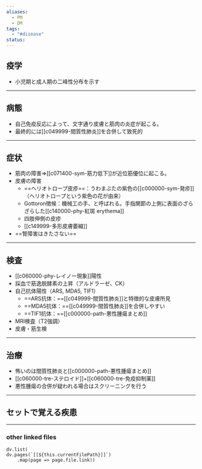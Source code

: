 ```yaml
---
aliases:
  - PM
  - DM
tags:
  - "#disease"
status:
---
```

## 疫学
- 小児期と成人期の二峰性分布を示す
---
## 病態
- 自己免疫反応によって、文字通り皮膚と筋肉の炎症が起こる。
- 最終的には[[c049999-間質性肺炎]]を合併して致死的
---
## 症状
- 筋肉の障害⇒[[c071400-sym-筋力低下]]が近位筋優位に起こる。
- 皮膚の障害
	- ==ヘリオトロープ皮疹==：うわまぶたの紫色の[[c000000-sym-発疹]]（ヘリオトロープという紫色の花が由来）
	- Gottoron徴候：機械工の手、と呼ばれる。手指関節の上側に表面のざらざらした[[c140000-phy-紅斑 erythema]]
	- 四肢伸側の皮疹
	- [[c149999-多形皮膚萎縮]]
- ==腎障害はきたさない==
---
## 検査
- [[c060000-phy-レイノー現象]]陽性
- 採血で筋逸脱酵素の上昇（アルドラーゼ、CK）
- 自己抗体陽性（ARS, MDA5, TIF1）
	- ==ARS抗体：==[[c049999-間質性肺炎]]と特徴的な皮膚所見
	- ==MDA5抗体：==[[c049999-間質性肺炎]]を合併しやすい
	- ==TIF1抗体：==[[c000000-path-悪性腫瘍まとめ]]
- MRI検査（T2強調）
- 皮膚・筋生検
---
## 治療
- 怖いのは間質性肺炎と[[c000000-path-悪性腫瘍まとめ]]
- [[c060000-tre-ステロイド]]+[[c060000-tre-免疫抑制薬]]
- 悪性腫瘍の合併が疑われる場合はスクリーニングを行う
---
## セットで覚える疾患
---
### other linked files
```dataviewjs
dv.list(
dv.pages(`[[${this.currentFilePath}]]`)
	.map(page => page.file.link))
```
